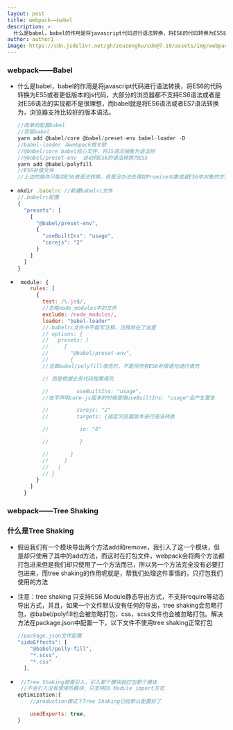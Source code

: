 ```yaml
---
layout: post
title: webpack——babel
description: >
  什么是babel，babel的作用是将javascript代码进行语法转换，将ES6的代码转换为ES5或者更低版本的js代码
author: author1
image: https://cdn.jsdelivr.net/gh/zouzenghu/cdn@7.19/assets/img/webpack/webpack.jfif
---
```

### webpack——Babel

* 什么是babel，babel的作用是将javascript代码进行语法转换，将ES6的代码转换为ES5或者更低版本的js代码，大部分的浏览器都不支持ES6语法或者是对ES6语法的实现都不是很理想，而babel就是将ES6语法或者ES7语法转换为，浏览器支持比较好的版本语法。
  
  ```javascript
  //简单的配置babel
  //安装babel
  yarn add @babel/core @babel/preset-env babel-loader -D
  //babel-loader 与webpack做关联
  //@babel/core babel核心文件，将JS语法抽象为语法树
  //@babel/preset-env  自动将ES6的语法转换为ES5
  yarn add @babel/polyfill
  //ES6补偿文件
  //上边的插件只能将ES6做语法转换，但是没办法处理如Promise对象或者ES6中对象的方法，而@babel/polyfill则是补偿ES6方的填充性文件
  ```

* ```javascript
  mkdir .babelrc //新建babelrc文件
  //.babelrc配置
  {
    "presets": [
      [
        "@babel/preset-env",
        {
          "useBuiltIns": "usage",
          "corejs": "2"
        }
      ]
    ]
  }
  ```

* ```javascript
   module: {
      rules: [
        {
          test: /\.js$/,
          //忽略node_modules中的文件
          exclude: /node_modules/,
          loader: "babel-loader"
          //.babelrc文件中不能写注释，注释放在了这里
          // options: {
          //   presets: [
          //     [
          //       "@babel/preset-env",
          //       {
          //当做babel/polyfill填充时，不是将所有ES6补偿语句进行填充
  
          // 而是根据业务代码按需填充
  
          //         useBuiltIns: "usage",
          //在不声明core-js版本的时候使用useBuiltIns: "usage"会产生警告
  
          //         corejs: "2"
          //         targets: {指定浏览器版本进行语法转换
  
          //          ie: "8"
  
          //          }
  
          //       }
          //     ]
          //   ]
          // }
        }
      ]
    }
  ```

### webpack——Tree Shaking

### 什么是Tree Shaking

* 假设我们有一个模块导出两个方法add和remove，我引入了这一个模块，但是却只使用了其中的add方法，而这时在打包文件，webpack会将两个方法都打包进来但是我们却只使用了一个方法而已，所以另一个方法完全没有必要打包进来，而tree shaking的作用呢就是，帮我们处理这件事情的，只打包我们使用的方法

* 注意：tree shaking 只支持ES6 Module静态导出方式，不支持require等动态导出方式，并且，如果一个文件默认没有任何的导出，tree shaking会忽略打包，@babel/polyfill也会被忽略打包，css，scss文件也会被忽略打包。解决方法在package.json中配置一下，以下文件不使用tree shaking正常打包
  
  ```javascript
  //package.json文件配置
  "sideEffects": [
      "@babel/polly-fill",
      "*.scss",
      "*.css"
    ],
  ```

* ```javascript
   //Tree Shaking按需引入，引入那个模块就打包那个模块
   //不会引入没有使用的模块，只支持E6 Module import方式
  optimization:{
      //production模式下Tree Shaking已经默认配置好了

      usedExports: true,
  }
  ```


